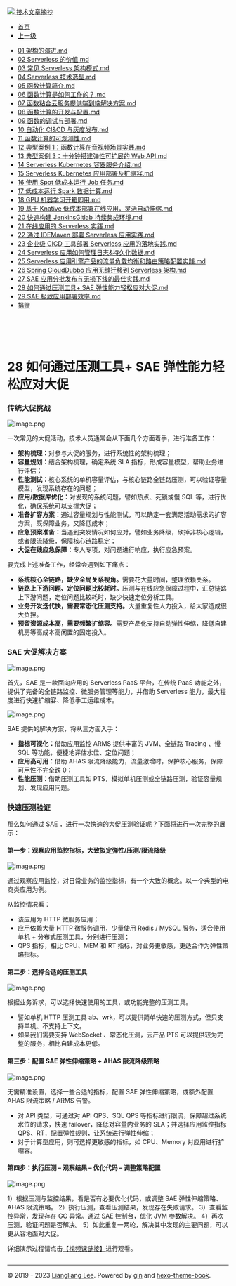 <!DOCTYPE html>

<html xmlns="http://www.w3.org/1999/xhtml">
<head>
<head>
<meta content="text/html; charset=utf-8" http-equiv="Content-Type"/>
<meta content="width=device-width, initial-scale=1, maximum-scale=1.0, user-scalable=no" name="viewport"/>
<meta content="zh-cn" http-equiv="content-language"/>
<meta content="28 如何通过压测工具+ SAE 弹性能力轻松应对大促" name="description"/>
<link href="/static/favicon.png" rel="icon"/>
<title>28 如何通过压测工具+ SAE 弹性能力轻松应对大促 </title>
<link href="/static/index.css" rel="stylesheet"/>
<link href="/static/highlight.min.css" rel="stylesheet"/>
<script src="/static/highlight.min.js"></script>
<meta content="Hexo 4.2.0" name="generator"/>

</head>
<body>
<div class="book-container">
<div class="book-sidebar">
<div class="book-brand">
<a href="/">
<img src="/static/favicon.png"/>
<span>技术文章摘抄</span>
</a>
</div>
<div class="book-menu uncollapsible">
<ul class="uncollapsible">
<li><a class="current-tab" href="/">首页</a></li>
<li><a href="../">上一级</a></li>
</ul>
<ul class="uncollapsible">
<li>
<a class="menu-item" href="/%e4%b8%93%e6%a0%8f/Serverless%20%e6%8a%80%e6%9c%af%e5%85%ac%e5%bc%80%e8%af%be%ef%bc%88%e5%ae%8c%ef%bc%89/01%20%e6%9e%b6%e6%9e%84%e7%9a%84%e6%bc%94%e8%bf%9b.md" id="01 架构的演进.md">01 架构的演进.md</a>
</li>
<li>
<a class="menu-item" href="/%e4%b8%93%e6%a0%8f/Serverless%20%e6%8a%80%e6%9c%af%e5%85%ac%e5%bc%80%e8%af%be%ef%bc%88%e5%ae%8c%ef%bc%89/02%20Serverless%20%e7%9a%84%e4%bb%b7%e5%80%bc.md" id="02 Serverless 的价值.md">02 Serverless 的价值.md</a>
</li>
<li>
<a class="menu-item" href="/%e4%b8%93%e6%a0%8f/Serverless%20%e6%8a%80%e6%9c%af%e5%85%ac%e5%bc%80%e8%af%be%ef%bc%88%e5%ae%8c%ef%bc%89/03%20%e5%b8%b8%e8%a7%81%20Serverless%20%e6%9e%b6%e6%9e%84%e6%a8%a1%e5%bc%8f.md" id="03 常见 Serverless 架构模式.md">03 常见 Serverless 架构模式.md</a>
</li>
<li>
<a class="menu-item" href="/%e4%b8%93%e6%a0%8f/Serverless%20%e6%8a%80%e6%9c%af%e5%85%ac%e5%bc%80%e8%af%be%ef%bc%88%e5%ae%8c%ef%bc%89/04%20Serverless%20%e6%8a%80%e6%9c%af%e9%80%89%e5%9e%8b.md" id="04 Serverless 技术选型.md">04 Serverless 技术选型.md</a>
</li>
<li>
<a class="menu-item" href="/%e4%b8%93%e6%a0%8f/Serverless%20%e6%8a%80%e6%9c%af%e5%85%ac%e5%bc%80%e8%af%be%ef%bc%88%e5%ae%8c%ef%bc%89/05%20%e5%87%bd%e6%95%b0%e8%ae%a1%e7%ae%97%e7%ae%80%e4%bb%8b.md" id="05 函数计算简介.md">05 函数计算简介.md</a>
</li>
<li>
<a class="menu-item" href="/%e4%b8%93%e6%a0%8f/Serverless%20%e6%8a%80%e6%9c%af%e5%85%ac%e5%bc%80%e8%af%be%ef%bc%88%e5%ae%8c%ef%bc%89/06%20%e5%87%bd%e6%95%b0%e8%ae%a1%e7%ae%97%e6%98%af%e5%a6%82%e4%bd%95%e5%b7%a5%e4%bd%9c%e7%9a%84%ef%bc%9f.md" id="06 函数计算是如何工作的？.md">06 函数计算是如何工作的？.md</a>
</li>
<li>
<a class="menu-item" href="/%e4%b8%93%e6%a0%8f/Serverless%20%e6%8a%80%e6%9c%af%e5%85%ac%e5%bc%80%e8%af%be%ef%bc%88%e5%ae%8c%ef%bc%89/07%20%e5%87%bd%e6%95%b0%e7%b2%98%e5%90%88%e4%ba%91%e6%9c%8d%e5%8a%a1%e6%8f%90%e4%be%9b%e7%ab%af%e5%88%b0%e7%ab%af%e8%a7%a3%e5%86%b3%e6%96%b9%e6%a1%88.md" id="07 函数粘合云服务提供端到端解决方案.md">07 函数粘合云服务提供端到端解决方案.md</a>
</li>
<li>
<a class="menu-item" href="/%e4%b8%93%e6%a0%8f/Serverless%20%e6%8a%80%e6%9c%af%e5%85%ac%e5%bc%80%e8%af%be%ef%bc%88%e5%ae%8c%ef%bc%89/08%20%e5%87%bd%e6%95%b0%e8%ae%a1%e7%ae%97%e7%9a%84%e5%bc%80%e5%8f%91%e4%b8%8e%e9%85%8d%e7%bd%ae.md" id="08 函数计算的开发与配置.md">08 函数计算的开发与配置.md</a>
</li>
<li>
<a class="menu-item" href="/%e4%b8%93%e6%a0%8f/Serverless%20%e6%8a%80%e6%9c%af%e5%85%ac%e5%bc%80%e8%af%be%ef%bc%88%e5%ae%8c%ef%bc%89/09%20%e5%87%bd%e6%95%b0%e7%9a%84%e8%b0%83%e8%af%95%e4%b8%8e%e9%83%a8%e7%bd%b2.md" id="09 函数的调试与部署.md">09 函数的调试与部署.md</a>
</li>
<li>
<a class="menu-item" href="/%e4%b8%93%e6%a0%8f/Serverless%20%e6%8a%80%e6%9c%af%e5%85%ac%e5%bc%80%e8%af%be%ef%bc%88%e5%ae%8c%ef%bc%89/10%20%e8%87%aa%e5%8a%a8%e5%8c%96%20CI&amp;CD%20%e4%b8%8e%e7%81%b0%e5%ba%a6%e5%8f%91%e5%b8%83.md" id="10 自动化 CI&amp;CD 与灰度发布.md">10 自动化 CI&amp;CD 与灰度发布.md</a>
</li>
<li>
<a class="menu-item" href="/%e4%b8%93%e6%a0%8f/Serverless%20%e6%8a%80%e6%9c%af%e5%85%ac%e5%bc%80%e8%af%be%ef%bc%88%e5%ae%8c%ef%bc%89/11%20%e5%87%bd%e6%95%b0%e8%ae%a1%e7%ae%97%e7%9a%84%e5%8f%af%e8%a7%82%e6%b5%8b%e6%80%a7.md" id="11 函数计算的可观测性.md">11 函数计算的可观测性.md</a>
</li>
<li>
<a class="menu-item" href="/%e4%b8%93%e6%a0%8f/Serverless%20%e6%8a%80%e6%9c%af%e5%85%ac%e5%bc%80%e8%af%be%ef%bc%88%e5%ae%8c%ef%bc%89/12%20%e5%85%b8%e5%9e%8b%e6%a1%88%e4%be%8b%201%ef%bc%9a%e5%87%bd%e6%95%b0%e8%ae%a1%e7%ae%97%e5%9c%a8%e9%9f%b3%e8%a7%86%e9%a2%91%e5%9c%ba%e6%99%af%e5%ae%9e%e8%b7%b5.md" id="12 典型案例 1：函数计算在音视频场景实践.md">12 典型案例 1：函数计算在音视频场景实践.md</a>
</li>
<li>
<a class="menu-item" href="/%e4%b8%93%e6%a0%8f/Serverless%20%e6%8a%80%e6%9c%af%e5%85%ac%e5%bc%80%e8%af%be%ef%bc%88%e5%ae%8c%ef%bc%89/13%20%e5%85%b8%e5%9e%8b%e6%a1%88%e4%be%8b%203%ef%bc%9a%e5%8d%81%e5%88%86%e9%92%9f%e6%90%ad%e5%bb%ba%e5%bc%b9%e6%80%a7%e5%8f%af%e6%89%a9%e5%b1%95%e7%9a%84%20Web%20API.md" id="13 典型案例 3：十分钟搭建弹性可扩展的 Web API.md">13 典型案例 3：十分钟搭建弹性可扩展的 Web API.md</a>
</li>
<li>
<a class="menu-item" href="/%e4%b8%93%e6%a0%8f/Serverless%20%e6%8a%80%e6%9c%af%e5%85%ac%e5%bc%80%e8%af%be%ef%bc%88%e5%ae%8c%ef%bc%89/14%20Serverless%20Kubernetes%20%e5%ae%b9%e5%99%a8%e6%9c%8d%e5%8a%a1%e4%bb%8b%e7%bb%8d.md" id="14 Serverless Kubernetes 容器服务介绍.md">14 Serverless Kubernetes 容器服务介绍.md</a>
</li>
<li>
<a class="menu-item" href="/%e4%b8%93%e6%a0%8f/Serverless%20%e6%8a%80%e6%9c%af%e5%85%ac%e5%bc%80%e8%af%be%ef%bc%88%e5%ae%8c%ef%bc%89/15%20Serverless%20Kubernetes%20%e5%ba%94%e7%94%a8%e9%83%a8%e7%bd%b2%e5%8f%8a%e6%89%a9%e7%bc%a9%e5%ae%b9.md" id="15 Serverless Kubernetes 应用部署及扩缩容.md">15 Serverless Kubernetes 应用部署及扩缩容.md</a>
</li>
<li>
<a class="menu-item" href="/%e4%b8%93%e6%a0%8f/Serverless%20%e6%8a%80%e6%9c%af%e5%85%ac%e5%bc%80%e8%af%be%ef%bc%88%e5%ae%8c%ef%bc%89/16%20%e4%bd%bf%e7%94%a8%20Spot%20%e4%bd%8e%e6%88%90%e6%9c%ac%e8%bf%90%e8%a1%8c%20Job%20%e4%bb%bb%e5%8a%a1.md" id="16 使用 Spot 低成本运行 Job 任务.md">16 使用 Spot 低成本运行 Job 任务.md</a>
</li>
<li>
<a class="menu-item" href="/%e4%b8%93%e6%a0%8f/Serverless%20%e6%8a%80%e6%9c%af%e5%85%ac%e5%bc%80%e8%af%be%ef%bc%88%e5%ae%8c%ef%bc%89/17%20%e4%bd%8e%e6%88%90%e6%9c%ac%e8%bf%90%e8%a1%8c%20Spark%20%e6%95%b0%e6%8d%ae%e8%ae%a1%e7%ae%97.md" id="17 低成本运行 Spark 数据计算.md">17 低成本运行 Spark 数据计算.md</a>
</li>
<li>
<a class="menu-item" href="/%e4%b8%93%e6%a0%8f/Serverless%20%e6%8a%80%e6%9c%af%e5%85%ac%e5%bc%80%e8%af%be%ef%bc%88%e5%ae%8c%ef%bc%89/18%20GPU%20%e6%9c%ba%e5%99%a8%e5%ad%a6%e4%b9%a0%e5%bc%80%e7%ae%b1%e5%8d%b3%e7%94%a8.md" id="18 GPU 机器学习开箱即用.md">18 GPU 机器学习开箱即用.md</a>
</li>
<li>
<a class="menu-item" href="/%e4%b8%93%e6%a0%8f/Serverless%20%e6%8a%80%e6%9c%af%e5%85%ac%e5%bc%80%e8%af%be%ef%bc%88%e5%ae%8c%ef%bc%89/19%20%e5%9f%ba%e4%ba%8e%20Knative%20%e4%bd%8e%e6%88%90%e6%9c%ac%e9%83%a8%e7%bd%b2%e5%9c%a8%e7%ba%bf%e5%ba%94%e7%94%a8%ef%bc%8c%e7%81%b5%e6%b4%bb%e8%87%aa%e5%8a%a8%e4%bc%b8%e7%bc%a9.md" id="19 基于 Knative 低成本部署在线应用，灵活自动伸缩.md">19 基于 Knative 低成本部署在线应用，灵活自动伸缩.md</a>
</li>
<li>
<a class="menu-item" href="/%e4%b8%93%e6%a0%8f/Serverless%20%e6%8a%80%e6%9c%af%e5%85%ac%e5%bc%80%e8%af%be%ef%bc%88%e5%ae%8c%ef%bc%89/20%20%e5%bf%ab%e9%80%9f%e6%9e%84%e5%bb%ba%20JenkinsGitlab%20%e6%8c%81%e7%bb%ad%e9%9b%86%e6%88%90%e7%8e%af%e5%a2%83.md" id="20 快速构建 JenkinsGitlab 持续集成环境.md">20 快速构建 JenkinsGitlab 持续集成环境.md</a>
</li>
<li>
<a class="menu-item" href="/%e4%b8%93%e6%a0%8f/Serverless%20%e6%8a%80%e6%9c%af%e5%85%ac%e5%bc%80%e8%af%be%ef%bc%88%e5%ae%8c%ef%bc%89/21%20%e5%9c%a8%e7%ba%bf%e5%ba%94%e7%94%a8%e7%9a%84%20Serverless%20%e5%ae%9e%e8%b7%b5.md" id="21 在线应用的 Serverless 实践.md">21 在线应用的 Serverless 实践.md</a>
</li>
<li>
<a class="menu-item" href="/%e4%b8%93%e6%a0%8f/Serverless%20%e6%8a%80%e6%9c%af%e5%85%ac%e5%bc%80%e8%af%be%ef%bc%88%e5%ae%8c%ef%bc%89/22%20%e9%80%9a%e8%bf%87%20IDEMaven%20%e9%83%a8%e7%bd%b2%20Serverless%20%e5%ba%94%e7%94%a8%e5%ae%9e%e8%b7%b5.md" id="22 通过 IDEMaven 部署 Serverless 应用实践.md">22 通过 IDEMaven 部署 Serverless 应用实践.md</a>
</li>
<li>
<a class="menu-item" href="/%e4%b8%93%e6%a0%8f/Serverless%20%e6%8a%80%e6%9c%af%e5%85%ac%e5%bc%80%e8%af%be%ef%bc%88%e5%ae%8c%ef%bc%89/23%20%e4%bc%81%e4%b8%9a%e7%ba%a7%20CICD%20%e5%b7%a5%e5%85%b7%e9%83%a8%e7%bd%b2%20Serverless%20%e5%ba%94%e7%94%a8%e7%9a%84%e8%90%bd%e5%9c%b0%e5%ae%9e%e8%b7%b5.md" id="23 企业级 CICD 工具部署 Serverless 应用的落地实践.md">23 企业级 CICD 工具部署 Serverless 应用的落地实践.md</a>
</li>
<li>
<a class="menu-item" href="/%e4%b8%93%e6%a0%8f/Serverless%20%e6%8a%80%e6%9c%af%e5%85%ac%e5%bc%80%e8%af%be%ef%bc%88%e5%ae%8c%ef%bc%89/24%20Serverless%20%e5%ba%94%e7%94%a8%e5%a6%82%e4%bd%95%e7%ae%a1%e7%90%86%e6%97%a5%e5%bf%97&amp;%e6%8c%81%e4%b9%85%e5%8c%96%e6%95%b0%e6%8d%ae.md" id="24 Serverless 应用如何管理日志&amp;持久化数据.md">24 Serverless 应用如何管理日志&amp;持久化数据.md</a>
</li>
<li>
<a class="menu-item" href="/%e4%b8%93%e6%a0%8f/Serverless%20%e6%8a%80%e6%9c%af%e5%85%ac%e5%bc%80%e8%af%be%ef%bc%88%e5%ae%8c%ef%bc%89/25%20Serverless%20%e5%ba%94%e7%94%a8%e5%bc%95%e6%93%8e%e4%ba%a7%e5%93%81%e7%9a%84%e6%b5%81%e9%87%8f%e8%b4%9f%e8%bd%bd%e5%9d%87%e8%a1%a1%e5%92%8c%e8%b7%af%e7%94%b1%e7%ad%96%e7%95%a5%e9%85%8d%e7%bd%ae%e5%ae%9e%e8%b7%b5.md" id="25 Serverless 应用引擎产品的流量负载均衡和路由策略配置实践.md">25 Serverless 应用引擎产品的流量负载均衡和路由策略配置实践.md</a>
</li>
<li>
<a class="menu-item" href="/%e4%b8%93%e6%a0%8f/Serverless%20%e6%8a%80%e6%9c%af%e5%85%ac%e5%bc%80%e8%af%be%ef%bc%88%e5%ae%8c%ef%bc%89/26%20Spring%20CloudDubbo%20%e5%ba%94%e7%94%a8%e6%97%a0%e7%bc%9d%e8%bf%81%e7%a7%bb%e5%88%b0%20Serverless%20%e6%9e%b6%e6%9e%84.md" id="26 Spring CloudDubbo 应用无缝迁移到 Serverless 架构.md">26 Spring CloudDubbo 应用无缝迁移到 Serverless 架构.md</a>
</li>
<li>
<a class="menu-item" href="/%e4%b8%93%e6%a0%8f/Serverless%20%e6%8a%80%e6%9c%af%e5%85%ac%e5%bc%80%e8%af%be%ef%bc%88%e5%ae%8c%ef%bc%89/27%20SAE%20%e5%ba%94%e7%94%a8%e5%88%86%e6%89%b9%e5%8f%91%e5%b8%83%e4%b8%8e%e6%97%a0%e6%8d%9f%e4%b8%8b%e7%ba%bf%e7%9a%84%e6%9c%80%e4%bd%b3%e5%ae%9e%e8%b7%b5.md" id="27 SAE 应用分批发布与无损下线的最佳实践.md">27 SAE 应用分批发布与无损下线的最佳实践.md</a>
</li>
<li>
<a class="menu-item" href="/%e4%b8%93%e6%a0%8f/Serverless%20%e6%8a%80%e6%9c%af%e5%85%ac%e5%bc%80%e8%af%be%ef%bc%88%e5%ae%8c%ef%bc%89/28%20%e5%a6%82%e4%bd%95%e9%80%9a%e8%bf%87%e5%8e%8b%e6%b5%8b%e5%b7%a5%e5%85%b7+%20SAE%20%e5%bc%b9%e6%80%a7%e8%83%bd%e5%8a%9b%e8%bd%bb%e6%9d%be%e5%ba%94%e5%af%b9%e5%a4%a7%e4%bf%83.md" id="28 如何通过压测工具+ SAE 弹性能力轻松应对大促.md">28 如何通过压测工具+ SAE 弹性能力轻松应对大促.md</a>
</li>
<li>
<a class="menu-item" href="/%e4%b8%93%e6%a0%8f/Serverless%20%e6%8a%80%e6%9c%af%e5%85%ac%e5%bc%80%e8%af%be%ef%bc%88%e5%ae%8c%ef%bc%89/29%20SAE%20%e6%9e%81%e8%87%b4%e5%ba%94%e7%94%a8%e9%83%a8%e7%bd%b2%e6%95%88%e7%8e%87.md" id="29 SAE 极致应用部署效率.md">29 SAE 极致应用部署效率.md</a>
</li>
<li><a href="/assets/捐赠.md">捐赠</a></li>
</ul>
</div>
</div>
<div class="sidebar-toggle" onclick="sidebar_toggle()" onmouseleave="remove_inner()" onmouseover="add_inner()">
<div class="sidebar-toggle-inner"></div>
</div>
<div class="off-canvas-content">
<div class="columns">
<div class="column col-12 col-lg-12">
<div class="book-navbar">
<header class="navbar">
<section class="navbar-section">
<a onclick="open_sidebar()">
<i class="icon icon-menu"></i>
</a>
</section>
</header>
</div>
<div class="book-content" style="max-width: 960px; margin: 0 auto;
    overflow-x: auto;
    overflow-y: hidden;">
<div class="book-post">

<p align="center" id="tip"></p>
<h1 class="title" data-id="28 如何通过压测工具+ SAE 弹性能力轻松应对大促" id="title">28 如何通过压测工具+ SAE 弹性能力轻松应对大促</h1>
<div><h3 id="传统大促挑战">传统大促挑战</h3>
<p><img alt="image.png" src="assets/2020-11-09-075032.png"/></p>
<p>一次常见的大促活动，技术人员通常会从下面几个方面着手，进行准备工作：</p>
<ul>
<li><strong>架构梳理：</strong>对参与大促的服务，进行系统性的架构梳理；</li>
<li><strong>容量规划：</strong>结合架构梳理，确定系统 SLA 指标，形成容量模型，帮助业务进行评估；</li>
<li><strong>性能测试：</strong>核心系统的单机容量评估，与核心链路全链路压测，可以验证容量模型，发现系统存在的问题；</li>
<li><strong>应用/数据库优化：</strong>对发现的系统问题，譬如热点、死锁或慢 SQL 等，进行优化，确保系统可以支撑大促；</li>
<li><strong>准备扩容方案：</strong>通过容量规划与性能测试，可以确定一套满足活动需求的扩容方案，既保障业务，又降低成本；</li>
<li><strong>应急预案准备：</strong>当遇到突发情况如何应对，譬如业务降级，砍掉非核心逻辑，或者限流降级，保障核心链路稳定；</li>
<li><strong>大促在线应急保障：</strong>专人专项，对问题进行响应，执行应急预案。</li>
</ul>
<p>要完成上述准备工作，经常会遇到如下痛点：</p>
<ul>
<li><strong>系统核心全链路，缺少全局关系视角。</strong>需要花大量时间，整理依赖关系。</li>
<li><strong>链路上下游问题、定位问题比较耗时。</strong>压测与在线应急保障过程中，汇总链路上下游问题，定位问题比较耗时，缺少快速定位分析工具。</li>
<li><strong>业务开发迭代快，需要常态化压测支持。</strong>大量重复性人力投入，给大家造成很大负担。</li>
<li><strong>预留资源成本高，需要频繁扩缩容。</strong>需要产品化支持自动弹性伸缩，降低自建机房等高成本高闲置的固定投入。</li>
</ul>
<h3 id="sae-大促解决方案">SAE 大促解决方案</h3>
<p><img alt="image.png" src="assets/2020-11-09-075035.png"/></p>
<p>首先，SAE 是一款面向应用的 Serverless PaaS 平台，在传统 PaaS 功能之外，提供了完备的全链路监控、微服务管理等能力，并借助 Serverless 能力，最大程度进行快速扩缩容、降低手工运维成本。</p>
<p><img alt="image.png" src="assets/2020-11-09-075038.png"/></p>
<p>SAE 提供的解决方案，将从三方面入手：</p>
<ul>
<li><strong>指标可视化：</strong>借助应用监控 ARMS 提供丰富的 JVM、全链路 Tracing 、慢 SQL 等功能，便捷地评估水位、定位问题；</li>
<li><strong>应用高可用</strong>：借助 AHAS 限流降级能力，流量激增时，保护核心服务，保障可用性不完全跌 0；</li>
<li><strong>性能压测：</strong>借助压测工具如 PTS，模拟单机压测或全链路压测，验证容量规划、发现应用问题。</li>
</ul>
<h3 id="快速压测验证">快速压测验证</h3>
<p>那么如何通过 SAE ，进行一次快速的大促压测验证呢？下面将进行一次完整的展示：</p>
<h4 id="第一步-观察应用监控指标-大致拟定弹性-压测-限流降级">第一步：观察应用监控指标，大致拟定弹性/压测/限流降级</h4>
<p><img alt="image.png" src="assets/2020-11-09-075040.png"/></p>
<p>通过观察应用监控，对日常业务的监控指标，有一个大致的概念。以一个典型的电商类应用为例。</p>
<p>从监控情况看：</p>
<ul>
<li>该应用为 HTTP 微服务应用；</li>
<li>应用依赖大量 HTTP 微服务调用，少量使用 Redis / MySQL 服务，适合使用单机 + 分布式压测工具，分别进行压测；</li>
<li>QPS 指标，相比 CPU、MEM 和 RT 指标，对业务更敏感，更适合作为弹性策略指标。</li>
</ul>
<h4 id="第二步-选择合适的压测工具">第二步：选择合适的压测工具</h4>
<p><img alt="image.png" src="assets/2020-11-09-075042.png"/></p>
<p>根据业务诉求，可以选择快速使用的工具，或功能完整的压测工具。</p>
<ul>
<li>譬如单机 HTTP 压测工具 ab、wrk，可以提供简单快速的压测方式，但只支持单机、不支持上下文。</li>
<li>如果我们需要支持 WebSocket 、常态化压测，云产品 PTS 可以提供较为完整的服务，相比自建成本更低。</li>
</ul>
<h4 id="第三步-配置-sae-弹性伸缩策略-ahas-限流降级策略">第三步：配置 SAE 弹性伸缩策略 + AHAS 限流降级策略</h4>
<p><img alt="image.png" src="assets/2020-11-09-075044.png"/></p>
<p>无需精准设置，选择一些合适的指标，配置 SAE 弹性伸缩策略，或额外配置 AHAS 限流策略 / ARMS 告警。</p>
<ul>
<li>对 API 类型，可通过对 API QPS、SQL QPS 等指标进行限流，保障超过系统水位的请求，快速 failover，降低对容量内业务的 SLA；并选择应用监控指标 QPS、RT，配置弹性规则，让系统进行弹性伸缩；</li>
<li>对于计算型应用，则可选择更敏感的指标，如 CPU、Memory 对应用进行扩缩容。</li>
</ul>
<h4 id="第四步-执行压测-观察结果-优化代码-调整策略配置">第四步：执行压测 – 观察结果 – 优化代码 – 调整策略配置</h4>
<p><img alt="image.png" src="assets/2020-11-09-075045.png"/></p>
<p>1）根据压测与监控结果，看是否有必要优化代码，或调整 SAE 弹性伸缩策略、AHAS 限流策略。 2）执行压测，查看压测结果，发现存在失败请求。 3）查看监控异常，发现存在 GC 异常。通过 SAE 控制台，优化 JVM 参数解决。 4）再次压测，验证问题是否解决。 5）如此重复一两轮，解决其中发现的主要问题，可以更从容地面对大促。</p>
<p>详细演示过程请点击<a href="https://developer.aliyun.com/lesson_2026_19010" target="_blank">【视频课链接】</a>进行观看。</p>
</div>
</div>
<div>
<div id="prePage" style="float: left">
</div>
<div id="nextPage" style="float: right">
</div>
</div>
</div>
</div>
</div>
<div class="copyright">
<hr/>
<p>© 2019 - 2023 <a href="/cdn-cgi/l/email-protection#39555555000d0808090e795e54585055175a5654" target="_blank">Liangliang Lee</a>.
                    Powered by <a href="https://github.com/gin-gonic/gin" target="_blank">gin</a> and <a href="https://github.com/kaiiiz/hexo-theme-book" target="_blank">hexo-theme-book</a>.</p>
</div>
</div>
<a class="off-canvas-overlay" onclick="hide_canvas()"></a>
</div>
<script>(function(){function c(){var b=a.contentDocument||a.contentWindow.document;if(b){var d=b.createElement('script');d.innerHTML="window.__CF$cv$params={r:'8f0bad2a6dcb8556',t:'MTczMzk4NTEzOC4wMDAwMDA='};var a=document.createElement('script');a.nonce='';a.src='/cdn-cgi/challenge-platform/scripts/jsd/main.js';document.getElementsByTagName('head')[0].appendChild(a);";b.getElementsByTagName('head')[0].appendChild(d)}}if(document.body){var a=document.createElement('iframe');a.height=1;a.width=1;a.style.position='absolute';a.style.top=0;a.style.left=0;a.style.border='none';a.style.visibility='hidden';document.body.appendChild(a);if('loading'!==document.readyState)c();else if(window.addEventListener)document.addEventListener('DOMContentLoaded',c);else{var e=document.onreadystatechange||function(){};document.onreadystatechange=function(b){e(b);'loading'!==document.readyState&&(document.onreadystatechange=e,c())}}}})();</script></body>

<script src="/static/index.js"></script>
</head></html>